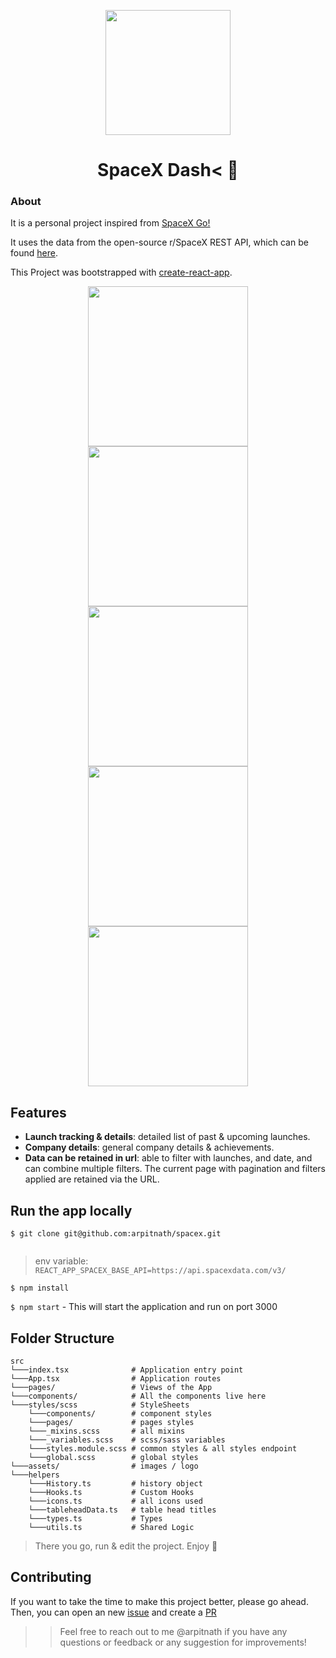 <p align="center">
  <img src='https://projectspacex.netlify.app/static/media/Logo.6f4942a5.svg' width='200' >
</p>

<h1 align="center">SpaceX Dash< 🚀</h1>

### About

It is a personal project inspired from [SpaceX Go!](https://github.com/jesusrp98/spacex-go)

It uses the data from the open-source r/SpaceX REST API, which can be found [here](https://github.com/r-spacex/SpaceX-API).

This Project was bootstrapped with [create-react-app](https://create-react-app.dev/docs/getting-started/).

<p align="center">
  <img src="https://user-images.githubusercontent.com/67645175/121082833-4cda6800-c7fc-11eb-806d-339a6e688ce9.png" width='256' hspace="4">
  <img src="https://user-images.githubusercontent.com/67645175/121083499-22d57580-c7fd-11eb-9cd7-dd9f6442c37b.png" width='256' hspace="4">
  <img src="https://user-images.githubusercontent.com/67645175/121083717-64662080-c7fd-11eb-9b67-0fbc95a9c3ad.png" width='256' hspace="4">
  <img src="https://user-images.githubusercontent.com/67645175/121083981-bc048c00-c7fd-11eb-93c3-8e8513c8e8f4.png" width='256' hspace="4">
  <img src="https://user-images.githubusercontent.com/67645175/121084128-e8200d00-c7fd-11eb-89d8-d5afa3096c32.png" width='256' hspace="4">
</p>

## Features

- **Launch tracking & details**: detailed list of past & upcoming launches.
- **Company details**: general company details & achievements.
- **Data can be retained in url**: able to filter with launches, and date, and can combine multiple filters. The current page with pagination and filters applied are retained via the URL.

## Run the app locally

```
$ git clone git@github.com:arpitnath/spacex.git


```

> env variable: `REACT_APP_SPACEX_BASE_API=https://api.spacexdata.com/v3/`

```
$ npm install
```

`$ npm start` - This will start the application and run on port 3000

## Folder Structure

```
src
└───index.tsx              # Application entry point
└───App.tsx                # Application routes
└───pages/                 # Views of the App
└───components/            # All the components live here
└───styles/scss            # StyleSheets
    └───components/        # component styles
    └───pages/             # pages styles
    └───_mixins.scss       # all mixins
    └───_variables.scss    # scss/sass variables
    └───styles.module.scss # common styles & all styles endpoint
    └───global.scss        # global styles
└───assets/                # images / logo
└───helpers
    └───History.ts         # history object
    └───Hooks.ts           # Custom Hooks
    └───icons.ts           # all icons used
    └───tableheadData.ts   # table head titles
    └───types.ts           # Types
    └───utils.ts           # Shared Logic

```

> There you go, run & edit the project. Enjoy 🚀

## Contributing

If you want to take the time to make this project better, please go ahead.
Then, you can open an new [issue](https://github.com/arpitnath/spacex/issues) and create a [PR](https://github.com/arpitnath/spacex/pulls)

> > Feel free to reach out to me @arpitnath if you have any questions or feedback or any suggestion for improvements!
